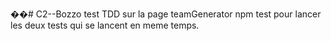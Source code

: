 ��#   C 2 - - B o z z o 
test TDD sur la page teamGenerator
npm test pour lancer les deux tests qui se lancent en meme temps.
